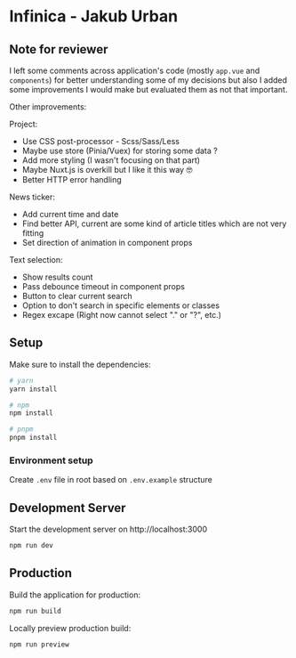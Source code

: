 # Infinica - Jakub Urban

## Note for reviewer
I left some comments across application's code (mostly `app.vue` and `components`) for better understanding some of my decisions but also I added some improvements I would make but evaluated them as not that important.

Other improvements:

Project:
  - Use CSS post-processor - Scss/Sass/Less
  - Maybe use store (Pinia/Vuex) for storing some data ?
  - Add more styling (I wasn't focusing on that part)
  - Maybe Nuxt.js is overkill but I like it this way 🤓
  - Better HTTP error handling

News ticker:
  - Add current time and date
  - Find better API, current are some kind of article titles which are not very fitting
  - Set direction of animation in component props

Text selection:
  - Show results count
  - Pass debounce timeout in component props
  - Button to clear current search
  - Option to don't search in specific elements or classes
  - Regex excape (Right now cannot select "." or "?", etc.)

## Setup

Make sure to install the dependencies:

```bash
# yarn
yarn install

# npm
npm install

# pnpm
pnpm install
```

### Environment setup

Create `.env` file in root based on `.env.example` structure

## Development Server

Start the development server on http://localhost:3000

```bash
npm run dev
```

## Production

Build the application for production:

```bash
npm run build
```

Locally preview production build:

```bash
npm run preview
```
